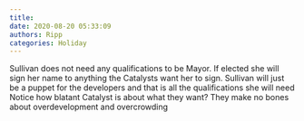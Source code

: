 ```yaml
---
title: 
date: 2020-08-20 05:33:09
authors: Ripp
categories: Holiday
---
```


 Sullivan does not need any qualifications to be Mayor.   If elected she will sign her name to anything the Catalysts want her to sign.
Sullivan will just be a puppet for the developers and that is all the qualifications she will need
Notice how blatant Catalyst is about what they want?  They make no bones about overdevelopment and overcrowding